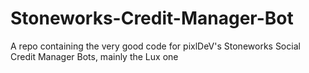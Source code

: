 # Stoneworks-Credit-Manager-Bot
A repo containing the very good code for pixlDeV's Stoneworks Social Credit Manager Bots, mainly the Lux one
